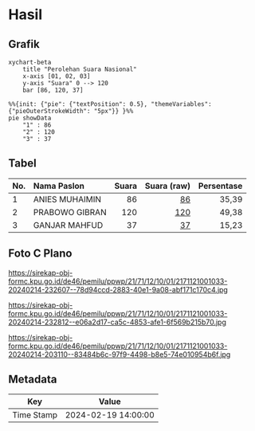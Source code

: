 # Hasil

## Grafik

```mermaid
xychart-beta
    title "Perolehan Suara Nasional"
    x-axis [01, 02, 03]
    y-axis "Suara" 0 --> 120
    bar [86, 120, 37]
```

```mermaid
%%{init: {"pie": {"textPosition": 0.5}, "themeVariables": {"pieOuterStrokeWidth": "5px"}} }%%
pie showData
    "1" : 86
    "2" : 120
    "3" : 37
```

## Tabel

| No. | Nama Paslon    | Suara | Suara (raw) | Persentase |
|:--- |:-------------- | -----:| -----------:| ----------:|
| 1   | ANIES MUHAIMIN | 86    | [86][p-1]   | 35,39      |
| 2   | PRABOWO GIBRAN | 120   | [120][p-2]  | 49,38      |
| 3   | GANJAR MAHFUD  | 37    | [37][p-3]   | 15,23      |


[p-1]: https://github.com/gigit-pemilu/pemilu-2024/blob/main/pilpres/hitung-suara/sub/21-kepulauan-riau/sub/71-kota-batam/sub/12-batu-aji/sub/1001-tanjung-uncang/sub/033-tps/sub/paslon-1.txt
[p-2]: https://github.com/gigit-pemilu/pemilu-2024/blob/main/pilpres/hitung-suara/sub/21-kepulauan-riau/sub/71-kota-batam/sub/12-batu-aji/sub/1001-tanjung-uncang/sub/033-tps/sub/paslon-2.txt
[p-3]: https://github.com/gigit-pemilu/pemilu-2024/blob/main/pilpres/hitung-suara/sub/21-kepulauan-riau/sub/71-kota-batam/sub/12-batu-aji/sub/1001-tanjung-uncang/sub/033-tps/sub/paslon-3.txt

## Foto C Plano

https://sirekap-obj-formc.kpu.go.id/de46/pemilu/ppwp/21/71/12/10/01/2171121001033-20240214-232607--78d94ccd-2883-40e1-9a08-abf171c170c4.jpg

https://sirekap-obj-formc.kpu.go.id/de46/pemilu/ppwp/21/71/12/10/01/2171121001033-20240214-232812--e06a2d17-ca5c-4853-afe1-6f569b215b70.jpg

https://sirekap-obj-formc.kpu.go.id/de46/pemilu/ppwp/21/71/12/10/01/2171121001033-20240214-203110--83484b6c-97f9-4498-b8e5-74e010954b6f.jpg


## Metadata

| Key        | Value               |
| ---------- | ------------------- |
| Time Stamp | 2024-02-19 14:00:00 |



